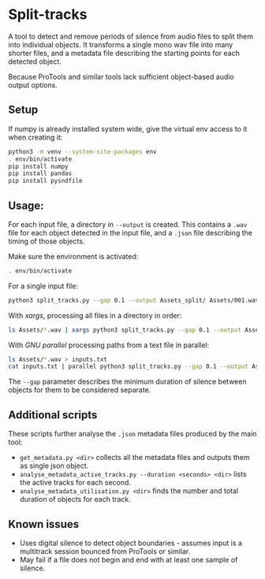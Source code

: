 # Split-tracks

A tool to detect and remove periods of silence from audio files to split them into individual
objects. It transforms a single mono wav file into many shorter files, and a metadata file
describing the starting points for each detected object.

Because ProTools and similar tools lack sufficient object-based audio output options.

## Setup

If numpy is already installed system wide, give the virtual env access to it when creating it:

```sh
python3 -m venv --system-site-packages env
. env/bin/activate
pip install numpy
pip install pandas
pip install pysndfile
```

## Usage:

For each input file, a directory in `--output` is created. This contains a `.wav` file for each
object detected in the input file, and a `.json` file describing the timing of those objects.

Make sure the environment is activated:

```sh
. env/bin/activate
```

For a single input file:

```sh
python3 split_tracks.py --gap 0.1 --output Assets_split/ Assets/001.wav
```

With _xargs_, processing all files in a directory in order:

```sh
ls Assets/*.wav | xargs python3 split_tracks.py --gap 0.1 --output Assets_split/
```

With _GNU parallel_ processing paths from a text file in parallel:

```sh
ls Assets/*.wav > inputs.txt
cat inputs.txt | parallel python3 split_tracks.py --gap 0.1 --output Assets_split/
```

The `--gap` parameter describes the minimum duration of silence between objects for them to be
considered separate.

## Additional scripts

These scripts further analyse the `.json` metadata files produced by the main tool:

 * `get_metadata.py <dir>` collects all the metadata files and outputs them as single json object.
 * `analyse_metadata_active_tracks.py --duration <seconds> <dir>` lists the active tracks for each second.
 * `analyse_metadata_utilisation.py <dir>` finds the number and total duration of objects for each track.

## Known issues

* Uses digital silence to detect object boundaries - assumes input is a multitrack session bounced
  from ProTools or similar.
* May fail if a file does not begin and end with at least one sample of silence.
